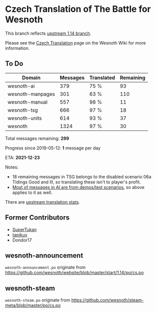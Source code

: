 # Czech Translation of The Battle for Wesnoth

This branch reflects [upstream 1.14 branch](https://github.com/wesnoth/wesnoth/tree/1.14).

Please see the [Czech Translation](https://wiki.wesnoth.org/CzechTranslation) page on the Wesnoth Wiki for more information.
## To Do

Domain | Messages | Translated | Remaining
------ | -------- | ---------- | ---------
wesnoth-ai | 379 | 75 % | 93
wesnoth-manpages | 301 | 63 % | 110
wesnoth-manual | 557 | 98 % | 11
wesnoth-tsg | 666 | 97 % | 18
wesnoth-units | 614 | 93 % | 37
wesnoth | 1324 | 97 % | 30

Total messages remaining: **299**

Progress since 2019-05-12: **1** message per day

ETA: **2021-12-23**

Notes:
- 18 remaining messages in TSG belongs to the disabled scenario 06a Tidings Good and Ill, so translating these isn't to player's profit.
- [Most of messages in AI are from demos/test scenarios](https://github.com/wesnoth/wesnoth/issues/4669), so above applies to it as well.

There are [upstream translation stats](https://www.wesnoth.org/gettext/?view=langs&version=branch&lang=cs).

## Former Contributors
- [SuperTukan](https://github.com/SuperTukan)
- [tapikuv](https://github.com/tapikuv)
- Dondor17

## wesnoth-announcement
`wesnoth-announcement.po` originate from https://github.com/wesnoth/website/blob/master/start/1.14/po/cs.po

## wesnoth-steam
`wesnoth-steam.po` originate from https://github.com/wesnoth/steam-meta/blob/master/po/cs.po
